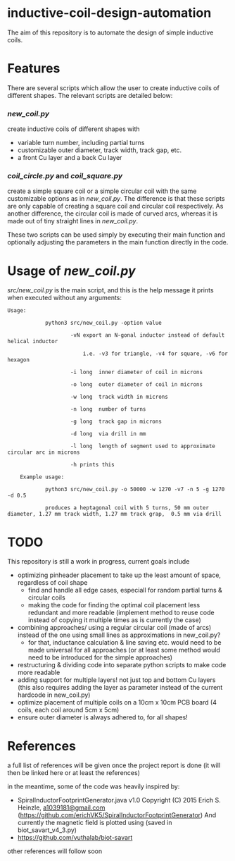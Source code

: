 # inductive-coil-design-automation
The aim of this repository is to automate the design of simple inductive coils. 

# Features
There are several scripts which allow the user to create inductive coils of different shapes. The relevant scripts are detailed below:
### *new_coil.py*
create inductive coils of different shapes with
- variable turn number, including partial turns
- customizable outer diameter, track width, track gap, etc.
- a front Cu layer and a back Cu layer

### *coil_circle.py* and *coil_square.py*
create a simple square coil or a simple circular coil with the same customizable options as in *new_coil.py*.
The difference is that these scripts are only capable of creating a square coil and circular coil respectively. As another difference, the circular coil is made of curved arcs, whereas it is made out of tiny straight lines in *new_coil.py*.

These two scripts can be used simply by executing their main function and optionally adjusting the parameters in the main function directly in the code. 

# Usage of *new_coil.py*
*src/new_coil.py* is the main script, and this is the help message it prints when executed without any arguments:
```
Usage:

            python3 src/new_coil.py -option value

                    -vN export an N-gonal inductor instead of default helical inductor

                        i.e. -v3 for triangle, -v4 for square, -v6 for hexagon

                    -i long  inner diameter of coil in microns

                    -o long  outer diameter of coil in microns

                    -w long  track width in microns

                    -n long  number of turns

                    -g long  track gap in microns

                    -d long  via drill in mm

                    -l long  length of segment used to approximate circular arc in microns

                    -h prints this

    Example usage:

            python3 src/new_coil.py -o 50000 -w 1270 -v7 -n 5 -g 1270 -d 0.5

            produces a heptagonal coil with 5 turns, 50 mm outer diameter, 1.27 mm track width, 1.27 mm track grap,  0.5 mm via drill

```


# TODO
This repository is still a work in progress, current goals include
- optimizing pinheader placement to take up the least amount of space, regardless of coil shape
    - find and handle all edge cases, especiall for random partial turns & circular coils
    - making the code for finding the optimal coil placement less redundant and more readable (implement method to reuse code instead of copying it multiple times as is currently the case)
- combining approaches/ using a regular circular coil (made of arcs) instead of the one using small lines as approximations in new_coil.py?
    - for that, inductance calculation & line saving etc. would need to be made universal for all approaches (or at least some method would need to be introduced for the simple approaches)
- restructuring & dividing code into separate python scripts to make code more readable
- adding support for multiple layers! not just top and bottom Cu layers (this also requires adding the layer as parameter instead of the current hardcode in new_coil.py)
- optimize placement of multiple coils on a 10cm x 10cm PCB board (4 coils, each coil around 5cm x 5cm)
- ensure outer diameter is always adhered to, for all shapes!


# References
a full list of references will be given once the project report is done (it will then be linked here or at least the references)

in the meantime, some of the code was heavily inspired by:
- SpiralInductorFootprintGenerator.java v1.0 Copyright (C) 2015 Erich S. Heinzle, a1039181@gmail.com (https://github.com/erichVK5/SpiralInductorFootprintGenerator)
And currently the magnetic field is plotted using (saved in biot_savart_v4_3.py)
- https://github.com/vuthalab/biot-savart

other references will follow soon